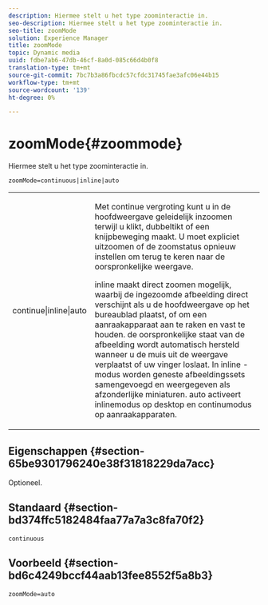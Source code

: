 ```yaml
---
description: Hiermee stelt u het type zoominteractie in.
seo-description: Hiermee stelt u het type zoominteractie in.
seo-title: zoomMode
solution: Experience Manager
title: zoomMode
topic: Dynamic media
uuid: fdbe7ab6-47db-46cf-8a0d-085c66d4b0f8
translation-type: tm+mt
source-git-commit: 7bc7b3a86fbcdc57cfdc31745fae3afc06e44b15
workflow-type: tm+mt
source-wordcount: '139'
ht-degree: 0%

---
```



# zoomMode{#zoommode}

Hiermee stelt u het type zoominteractie in.

`zoomMode=continuous|inline|auto`

<table id="table_E314540D347D47699C04EB80D20C0721"> 
 <tbody> 
  <tr> 
   <td colname="col1"> <p> <span class="codeph"> continue|inline|auto  </span> </p> </td> 
   <td colname="col2"> <p> <span class="codeph"> Met continue  </span> vergroting kunt u in de hoofdweergave geleidelijk inzoomen terwijl u klikt, dubbeltikt of een knijpbeweging maakt. U moet expliciet uitzoomen of de zoomstatus opnieuw instellen om terug te keren naar de oorspronkelijke weergave. </p> <p> <span class="codeph"> inline  </span> maakt direct zoomen mogelijk, waarbij de ingezoomde afbeelding direct verschijnt als u de hoofdweergave op het bureaublad plaatst, of om een aanraakapparaat aan te raken en vast te houden. de oorspronkelijke staat van de afbeelding wordt automatisch hersteld wanneer u de muis uit de weergave verplaatst of uw vinger loslaat. In <span class="codeph"> inline </span>-modus worden geneste afbeeldingssets samengevoegd en weergegeven als afzonderlijke miniaturen. <span class="codeph"> auto  </span> activeert inlinemodus op desktop en continumodus op aanraakapparaten. </p> </td> 
  </tr> 
 </tbody> 
</table>

## Eigenschappen {#section-65be9301796240e38f31818229da7acc}

Optioneel.

## Standaard {#section-bd374ffc5182484faa77a7a3c8fa70f2}

`continuous`

## Voorbeeld {#section-bd6c4249bccf44aab13fee8552f5a8b3}

`zoomMode=auto`
